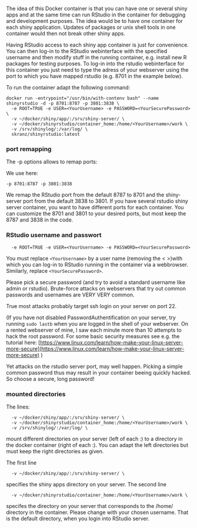The idea of this Docker container is that you can have one or several shiny apps and at the same time can run RStudio in the container for debugging and development purposes. The idea would be to have one container for each shiny application. Updates of packages or unix shell tools in one container would then not break other shiny apps. 

Having RStudio access to each shiny app container is just for convenience. You can then log-in to the RStudio webinterface with the specified username and then modify stuff in the running container, e.g. install new R packages for testing purposes. To log-in into the rstudio webinterface for this container you just need to type the adress of your webserver using the port to which you have mapped rstudio (e.g. 8701 in the example below).

To run the container adapt the following command:

```
docker run -entrypoint="/usr/bin/with-contenv bash" --name shinyrstudio -d -p 8701:8787 -p 3801:3838 \
  -e ROOT=TRUE -e USER=<YourUsername> -e PASSWORD=<YourSecurePassword> \
  -v ~/docker/shiny/app/:/srv/shiny-server/ \
  -v ~/docker/shinyrstudio/container_home:/home/<YourUsername>/work \
  -v /srv/shinylog/:/var/log/ \
  skranz/shinyrstudio:latest  
```

### port remapping
The -p options allows to remap ports:

We use here:
```
-p 8701:8787 -p 3801:3838
```
We remap the RStudio port from the default 8787 to 8701 and the shiny-server port from the default 3838 to 3801. If you have several rstudio shiny server container, you want to have different ports for each container. You can customize the 8701 and 3801 to your desired ports, but most keep the 8787 and 3838 in the code.

### RStudio username and passwort
```
  -e ROOT=TRUE -e USER=<YourUsername> -e PASSWORD=<YourSecurePassword>
```

You must replace `<YourUsername>` by a user name (removing the < >)with which you can log-in to RStudio running in the container via a webbrowser. Similarly, replace `<YourSecurePassword>`. 

Please pick a secure password (and try to avoid  a standard username like admin or rstudio). Brute-force attacks on webservers that try out common passwords and usernames are VERY VERY common. 

True most attacks probably target ssh login on your server on port 22.

(If you have not disabled PasswordAuthentification on your server, try running `sudo lastb` when you are logged in the shell of your webserver. On a rented webserver of mine, I saw each minute more than 10 attempts to hack the root password. For some basic security measures see e.g. the tutorial here: [https://www.linux.com/learn/how-make-your-linux-server-more-secure](https://www.linux.com/learn/how-make-your-linux-server-more-secure)
)

Yet attacks on the rstudio server port, may well happen. Picking a simple common password thus may result in your container beeing quickly hacked. So choose a secure, long password!




### mounted directories

The lines:
```
  -v ~/docker/shiny/app/:/srv/shiny-server/ \
  -v ~/docker/shinyrstudio/container_home:/home/<YourUsername>/work \
  -v /srv/shinylog/:/var/log/ \
```
mount different directories on your server (left of each :) to a directory in the docker container (right of each :). You can adapt the left directories but must keep the right directories as given.

The first line
```
  -v ~/docker/shiny/app/:/srv/shiny-server/ \
```
specifies the shiny apps directory on your server. The second line
```
  -v ~/docker/shinyrstudio/container_home:/home/<YourUsername>/work \
```
specifes the directory on your server that corresponds to the /home/<YourUsername> directory in the container. Please change <YourUsername> with your chosen username. That is the default directory, when you login into RStudio server.

